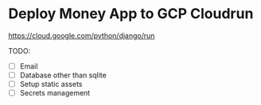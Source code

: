 # Deploy Money App to GCP Cloudrun

https://cloud.google.com/python/django/run

TODO:

 * [ ] Email
 * [ ] Database other than sqlite
 * [ ] Setup static assets
 * [ ] Secrets management

